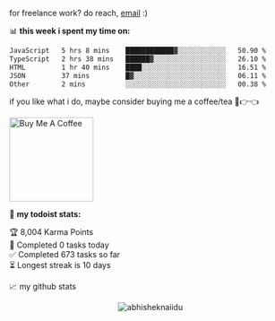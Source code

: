 for freelance work? do reach, [email](mailto:abhishknads.work@gmail.com) :)

📊 **this week i spent my time on:**
<!--START_SECTION:waka-->

```txt
JavaScript   5 hrs 8 mins    ████████████▓░░░░░░░░░░░░   50.90 %
TypeScript   2 hrs 38 mins   ██████▓░░░░░░░░░░░░░░░░░░   26.10 %
HTML         1 hr 40 mins    ████░░░░░░░░░░░░░░░░░░░░░   16.51 %
JSON         37 mins         █▓░░░░░░░░░░░░░░░░░░░░░░░   06.11 %
Other        2 mins          ░░░░░░░░░░░░░░░░░░░░░░░░░   00.38 %
```

<!--END_SECTION:waka-->

if you like what i do, maybe consider buying me a coffee/tea 🥺👉👈

<a href="https://www.buymeacoffee.com/abhisheknaiidu" target="_blank"><img src="https://cdn.buymeacoffee.com/buttons/v2/default-red.png" alt="Buy Me A Coffee" width="150" ></a>

🚧 **my todoist stats:**
<!-- TODO-IST:START -->
🏆  8,004 Karma Points           
🌸  Completed 0 tasks today           
✅  Completed 673 tasks so far           
⏳  Longest streak is 10 days
<!-- TODO-IST:END -->


📈 my github stats

<p align="center"> <img src="https://github-readme-stats.vercel.app/api?username=abhisheknaiidu&show_icons=true&theme=gotham" alt="abhisheknaiidu" />




